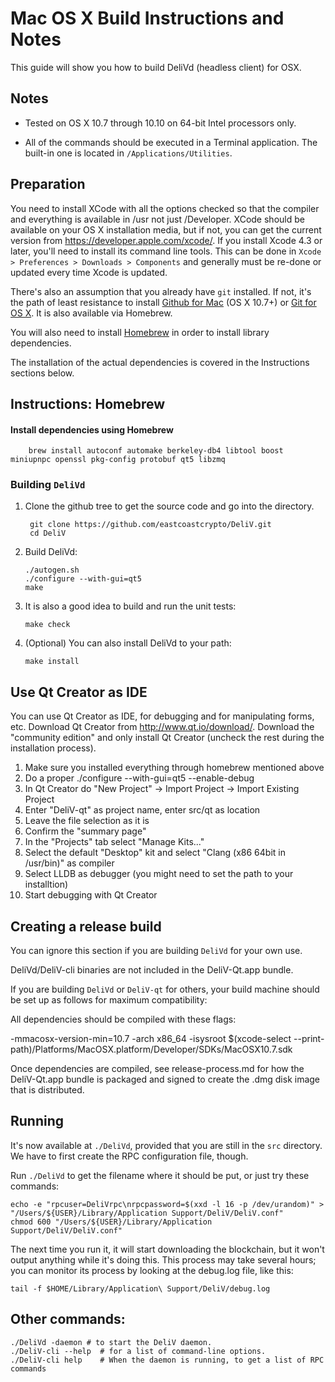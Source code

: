 Mac OS X Build Instructions and Notes
====================================
This guide will show you how to build DeliVd (headless client) for OSX.

Notes
-----

* Tested on OS X 10.7 through 10.10 on 64-bit Intel processors only.

* All of the commands should be executed in a Terminal application. The
built-in one is located in `/Applications/Utilities`.

Preparation
-----------

You need to install XCode with all the options checked so that the compiler
and everything is available in /usr not just /Developer. XCode should be
available on your OS X installation media, but if not, you can get the
current version from https://developer.apple.com/xcode/. If you install
Xcode 4.3 or later, you'll need to install its command line tools. This can
be done in `Xcode > Preferences > Downloads > Components` and generally must
be re-done or updated every time Xcode is updated.

There's also an assumption that you already have `git` installed. If
not, it's the path of least resistance to install [Github for Mac](https://mac.github.com/)
(OS X 10.7+) or
[Git for OS X](https://code.google.com/p/git-osx-installer/). It is also
available via Homebrew.

You will also need to install [Homebrew](http://brew.sh) in order to install library
dependencies.

The installation of the actual dependencies is covered in the Instructions
sections below.

Instructions: Homebrew
----------------------

#### Install dependencies using Homebrew

        brew install autoconf automake berkeley-db4 libtool boost miniupnpc openssl pkg-config protobuf qt5 libzmq

### Building `DeliVd`

1. Clone the github tree to get the source code and go into the directory.

        git clone https://github.com/eastcoastcrypto/DeliV.git
        cd DeliV

2.  Build DeliVd:

        ./autogen.sh
        ./configure --with-gui=qt5
        make

3.  It is also a good idea to build and run the unit tests:

        make check

4.  (Optional) You can also install DeliVd to your path:

        make install

Use Qt Creator as IDE
------------------------
You can use Qt Creator as IDE, for debugging and for manipulating forms, etc.
Download Qt Creator from http://www.qt.io/download/. Download the "community edition" and only install Qt Creator (uncheck the rest during the installation process).

1. Make sure you installed everything through homebrew mentioned above
2. Do a proper ./configure --with-gui=qt5 --enable-debug
3. In Qt Creator do "New Project" -> Import Project -> Import Existing Project
4. Enter "DeliV-qt" as project name, enter src/qt as location
5. Leave the file selection as it is
6. Confirm the "summary page"
7. In the "Projects" tab select "Manage Kits..."
8. Select the default "Desktop" kit and select "Clang (x86 64bit in /usr/bin)" as compiler
9. Select LLDB as debugger (you might need to set the path to your installtion)
10. Start debugging with Qt Creator

Creating a release build
------------------------
You can ignore this section if you are building `DeliVd` for your own use.

DeliVd/DeliV-cli binaries are not included in the DeliV-Qt.app bundle.

If you are building `DeliVd` or `DeliV-qt` for others, your build machine should be set up
as follows for maximum compatibility:

All dependencies should be compiled with these flags:

 -mmacosx-version-min=10.7
 -arch x86_64
 -isysroot $(xcode-select --print-path)/Platforms/MacOSX.platform/Developer/SDKs/MacOSX10.7.sdk

Once dependencies are compiled, see release-process.md for how the DeliV-Qt.app
bundle is packaged and signed to create the .dmg disk image that is distributed.

Running
-------

It's now available at `./DeliVd`, provided that you are still in the `src`
directory. We have to first create the RPC configuration file, though.

Run `./DeliVd` to get the filename where it should be put, or just try these
commands:

    echo -e "rpcuser=DeliVrpc\nrpcpassword=$(xxd -l 16 -p /dev/urandom)" > "/Users/${USER}/Library/Application Support/DeliV/DeliV.conf"
    chmod 600 "/Users/${USER}/Library/Application Support/DeliV/DeliV.conf"

The next time you run it, it will start downloading the blockchain, but it won't
output anything while it's doing this. This process may take several hours;
you can monitor its process by looking at the debug.log file, like this:

    tail -f $HOME/Library/Application\ Support/DeliV/debug.log

Other commands:
-------

    ./DeliVd -daemon # to start the DeliV daemon.
    ./DeliV-cli --help  # for a list of command-line options.
    ./DeliV-cli help    # When the daemon is running, to get a list of RPC commands
